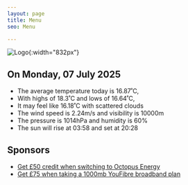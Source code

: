 ```yaml
---
layout: page
title: Menu
seo: Menu

---
```


![Logo](/images/logo.jpg){:width="832px"}

<!-- weather_marker starts -->
## On Monday, 07 July 2025

- The average temperature today is 16.87˚C,
- With highs of 18.3˚C and lows of 16.64˚C,
- It may feel like 16.18˚C with scattered clouds
- The wind speed is 2.24m/s and visibility is 10000m
- The pressure is 1014hPa and humidity is 60%
- The sun will rise at 03:58 and set at 20:28

<!-- weather_marker ends -->

## Sponsors

- [Get £50 credit when switching to Octopus Energy](https://bit.ly/3oD1nnS)
- [Get £75 when taking a 1000mb YouFibre broadband plan](https://aklam.io/91zWhU?)
